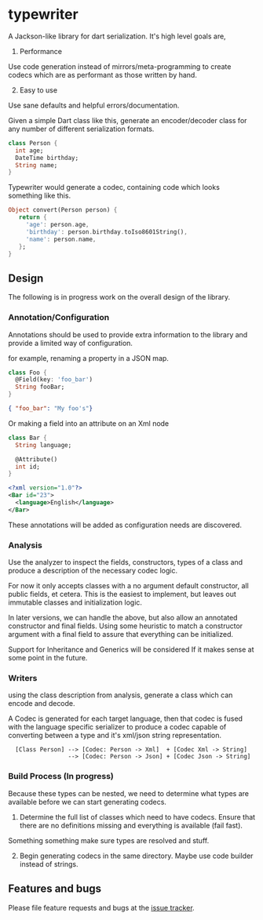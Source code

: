 # typewriter
A Jackson-like library for dart serialization.  It's high level goals are,

1. Performance

Use code generation instead of mirrors/meta-programming to create codecs which are as performant as those written by hand.

2. Easy to use

Use sane defaults and helpful errors/documentation.

Given a simple Dart class like this, generate an encoder/decoder class for any
number of different serialization formats.


```dart
class Person {
  int age;
  DateTime birthday;
  String name;
}
```

Typewriter would generate a codec, containing code which looks something like this.

```dart
Object convert(Person person) {
   return {
     'age': person.age,
     'birthday': person.birthday.toIso8601String(),
     'name': person.name,
   };
}
```


## Design
The following is in progress work on the overall design of the library.

### Annotation/Configuration
Annotations should be used to provide extra information to the library and
provide a limited way of configuration.

for example, renaming a property in a JSON map.
```dart
class Foo {
  @Field(key: 'foo_bar')
  String fooBar;
}
```

```json
{ "foo_bar": "My foo's"}
```

Or making a field into an attribute on an Xml node

```dart
class Bar {
  String language;

  @Attribute()
  int id;
}
```

```xml
<?xml version="1.0"?>
<Bar id="23">
  <language>English</language>
</Bar>
```


These annotations will be added as configuration needs are discovered.

### Analysis
Use the analyzer to inspect the fields, constructors, types of a class and produce a description of the
necessary codec logic.

For now it only accepts classes with a no argument default constructor, all public fields, et cetera.
This is the easiest to implement, but leaves out immutable classes and initialization logic.

In later versions, we can handle the above, but also allow an annotated constructor and final fields.
Using some heuristic to match a constructor argument with a final field to assure that everything can
be initialized.

Support for Inheritance and Generics will be considered If it makes sense at some point in the future.


### Writers
using the class description from analysis, generate a class which can encode and decode.

A Codec is generated for each target language, then that codec is fused with the language specific
serializer to produce a codec capable of converting between a type and it's xml/json string representation.
```
  [Class Person] --> [Codec: Person -> Xml]  + [Codec Xml -> String]
                 --> [Codec: Person -> Json] + [Codec Json -> String]

```


### Build Process (In progress)
Because these types can be nested, we need to determine what types are
available before we can start generating codecs.

1. Determine the full list of classes which need to have codecs.  Ensure that
there are no definitions missing and everything is available (fail fast).

Something something make sure types are resolved and stuff.

2. Begin generating codecs in the same directory.  Maybe use code builder instead
of strings.


## Features and bugs

Please file feature requests and bugs at the [issue tracker][tracker].

[tracker]: http://example.com/issues/replaceme
